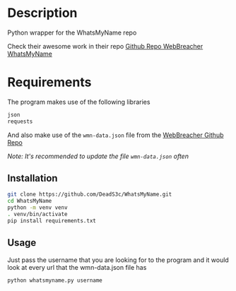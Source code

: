 # Description

Python wrapper for the WhatsMyName repo

Check their awesome work in their repo [Github Repo WebBreacher WhatsMyName](https://github.com/WebBreacher/WhatsMyName/tree/main)

# Requirements

The program makes use of the following libraries

```txt
json
requests
```

And also make use of the `wmn-data.json` file from the [WebBreacher Github Repo](https://github.com/WebBreacher/WhatsMyName/blob/main/wmn-data.json)

*Note: It's recommended to update the file `wmn-data.json` often*

## Installation

```bash
git clone https://github.com/DeadS3c/WhatsMyName.git
cd WhatsMyName
python -m venv venv
. venv/bin/activate
pip install requirements.txt
```

## Usage

Just pass the username that you are looking for to the program and it would look at every url that the wmn-data.json file has

```bash
python whatsmyname.py username
```

